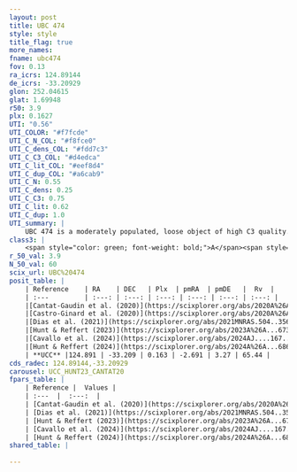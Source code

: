 ```yaml
---
layout: post
title: UBC 474
style: style
title_flag: true
more_names: 
fname: ubc474
fov: 0.13
ra_icrs: 124.89144
de_icrs: -33.20929
glon: 252.04615
glat: 1.69948
r50: 3.9
plx: 0.1627
UTI: "0.56"
UTI_COLOR: "#f7fcde"
UTI_C_N_COL: "#f8fce0"
UTI_C_dens_COL: "#fdd7c3"
UTI_C_C3_COL: "#d4edca"
UTI_C_lit_COL: "#eef8d4"
UTI_C_dup_COL: "#a6cab9"
UTI_C_N: 0.55
UTI_C_dens: 0.25
UTI_C_C3: 0.75
UTI_C_lit: 0.62
UTI_C_dup: 1.0
UTI_summary: |
    UBC 474 is a moderately populated, loose object of high C3 quality. It is moderately studied in the literature.
class3: |
    <span style="color: green; font-weight: bold;">A</span><span style="color: #FFC300; font-weight: bold;">B</span>
r_50_val: 3.9
N_50_val: 60
scix_url: UBC%20474
posit_table: |
    | Reference    | RA    | DEC   | Plx  | pmRA  | pmDE   |  Rv  |
    | :---         | :---: | :---: | :---: | :---: | :---: | :---: |
    |[Cantat-Gaudin et al. (2020)](https://scixplorer.org/abs/2020A%26A...640A...1C) | 124.866 | -33.216 | 0.162 | -2.692 | 3.26 | -- |
    |[Castro-Ginard et al. (2020)](https://scixplorer.org/abs/2020A%26A...635A..45C) | 124.842 | -33.228 | 0.159 | -2.692 | 3.241 | -- |
    |[Dias et al. (2021)](https://scixplorer.org/abs/2021MNRAS.504..356D) | 124.839 | -33.223 | 0.155 | -2.685 | 3.229 | -- |
    |[Hunt & Reffert (2023)](https://scixplorer.org/abs/2023A%26A...673A.114H) | 124.941 | -33.218 | 0.162 | -2.683 | 3.245 | -- |
    |[Cavallo et al. (2024)](https://scixplorer.org/abs/2024AJ....167...12C) | 124.924 | -33.198 | 0.159 | -- | -- | -- |
    |[Hunt & Reffert (2024)](https://scixplorer.org/abs/2024A%26A...686A..42H) | 124.941 | -33.218 | 0.162 | -2.683 | 3.245 | -- |
    | **UCC** |124.891 | -33.209 | 0.163 | -2.691 | 3.27 | 65.44 | 
cds_radec: 124.89144,-33.20929
carousel: UCC_HUNT23_CANTAT20
fpars_table: |
    | Reference |  Values |
    | :---  |  :---:  |
    | [Cantat-Gaudin et al. (2020)](https://scixplorer.org/abs/2020A%26A...640A...1C) | `AVNN=0.54, DMNN=13.49, AgeNN=8.87` |
    | [Dias et al. (2021)](https://scixplorer.org/abs/2021MNRAS.504..356D) | `Av=1.283, Dist=5293, logage=7.105, [Fe/H]=-0.123` |
    | [Hunt & Reffert (2023)](https://scixplorer.org/abs/2023A%26A...673A.114H) | `AV50=0.74, diffAV50=1.214, MOD50=13.882, logAge50=8.39` |
    | [Cavallo et al. (2024)](https://scixplorer.org/abs/2024AJ....167...12C) | `AV50=1.38, dMod50=13.31, logAge50=8.08, [Fe/H]50=-0.33` |
    | [Hunt & Reffert (2024)](https://scixplorer.org/abs/2024A%26A...686A..42H) | `MassJ=478.760` |
shared_table: |
    
---
```

